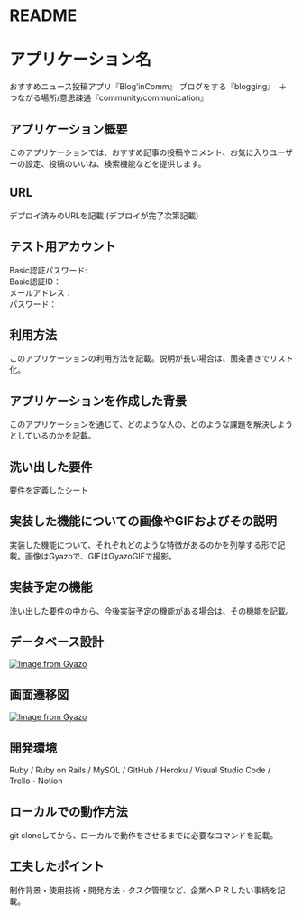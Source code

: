 # README

# アプリケーション名

おすすめニュース投稿アプリ『Blog’inComm』  ブログをする『blogging』　＋　つながる場所/意思疎通『community/communication』

## アプリケーション概要

このアプリケーションでは、おすすめ記事の投稿やコメント、お気に入りユーザーの設定、投稿のいいね、検索機能などを提供します。

## URL

デプロイ済みのURLを記載 (デプロイが完了次第記載)

## テスト用アカウント


Basic認証パスワード:  
Basic認証ID：  
メールアドレス：  
パスワード：


## 利用方法

このアプリケーションの利用方法を記載。説明が長い場合は、箇条書きでリスト化。

## アプリケーションを作成した背景

このアプリケーションを通じて、どのような人の、どのような課題を解決しようとしているのかを記載。

## 洗い出した要件

[要件を定義したシート](https://docs.google.com/spreadsheets/d/1TujxyIm1oYkKDAx6mhSS8HnFYaHTmuMPfTktw3eRwpE/edit#gid=982722306)

## 実装した機能についての画像やGIFおよびその説明

実装した機能について、それぞれどのような特徴があるのかを列挙する形で記載。画像はGyazoで、GIFはGyazoGIFで撮影。

## 実装予定の機能

洗い出した要件の中から、今後実装予定の機能がある場合は、その機能を記載。

## データベース設計

[![Image from Gyazo](https://i.gyazo.com/8aabed288b9ffc4bfb33590e6b9fc7a5.png)](https://gyazo.com/8aabed288b9ffc4bfb33590e6b9fc7a5)

## 画面遷移図

[![Image from Gyazo](https://i.gyazo.com/124e363000809f69be808b4a42c11897.png)](https://gyazo.com/124e363000809f69be808b4a42c11897)

## 開発環境
Ruby / Ruby on Rails / MySQL / GitHub / Heroku / Visual Studio Code / Trello・Notion


## ローカルでの動作方法

git cloneしてから、ローカルで動作をさせるまでに必要なコマンドを記載。

## 工夫したポイント

制作背景・使用技術・開発方法・タスク管理など、企業へＰＲしたい事柄を記載。
